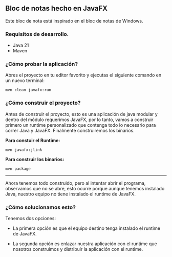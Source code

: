 ## Bloc de notas hecho en JavaFX

Este bloc de nota está inspirado en el bloc de notas de Windows.

### Requisitos de desarrollo.

* Java 21
* Maven

### ¿Cómo probar la aplicación?

Abres el proyecto en tu editor favorito y ejecutas el siguiente comando en un nuevo terminal:

```
mvn clean javafx:run 
```

### ¿Cómo construir el proyecto?

Antes de construir el proyecto, esto es una aplicación de java modular y dentro del módulo requerimos JavaFX, por lo tanto, vamos a construir primero un runtime personalizado que contenga todo lo necesario para correr Java y JavaFX. Finalmente construiremos los binarios.

**Para constuir el Runtime:**

```
mvn javafx:jlink
```

**Para construir los binarios:**

```
mvn package
```

___

Ahora tenemos todo construido, pero al intentar abrir el programa, observamos que no se abre, esto ocurre porque aunque tenemos instalado Java, nuestro equipo no tiene instalado el runtime de JavaFX. 

### ¿Cómo solucionamos esto?
Tenemos dos opciones:

- La primera opción es que el equipo destino tenga instalado el runtime de JavaFX.

- La segunda opción es enlazar nuestra aplicación con el runtime que nosotros construimos y distribuir la aplicación con el runtime.


